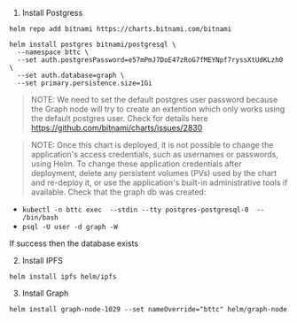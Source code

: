 1. Install Postgress


```
helm repo add bitnami https://charts.bitnami.com/bitnami

helm install postgres bitnami/postgresql \
  --namespace bttc \
  --set auth.postgresPassword=e57mPmJ7DoE47zRoG7fMEYNpf7ryssXtUdKLzh0 \
  --set auth.database=graph \
  --set primary.persistence.size=1Gi 
```

> NOTE: We need to set the default postgres user password because the Graph node will try to create an extention which only works using the default postgres user. Check for details here https://github.com/bitnami/charts/issues/2830

> NOTE: Once this chart is deployed, it is not possible to change the application's access credentials, such as usernames or passwords, using Helm. To change these application credentials after deployment, delete any persistent volumes (PVs) used by the chart and re-deploy it, or use the application's built-in administrative tools if available.
Check that the graph db was created:

- `kubectl -n bttc exec  --stdin --tty postgres-postgresql-0  -- /bin/bash`
- `psql -U user -d graph -W`

If success then the database exists


2. Install IPFS

```
helm install ipfs helm/ipfs
```

3. Install Graph

```
helm install graph-node-1029 --set nameOverride="bttc" helm/graph-node
```
